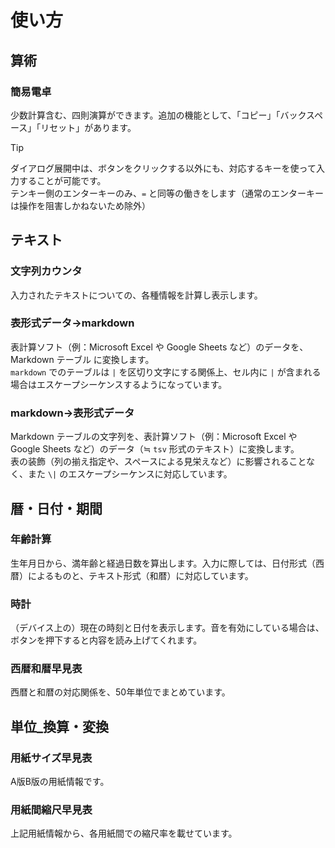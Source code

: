 # 使い方

## 算術

### 簡易電卓

少数計算含む、四則演算ができます。追加の機能として、「コピー」「バックスペース」「リセット」があります。

> [!TIP]
> ダイアログ展開中は、ボタンをクリックする以外にも、対応するキーを使って入力することが可能です。  
> テンキー側のエンターキーのみ、`=` と同等の働きをします（通常のエンターキーは操作を阻害しかねないため除外）

## テキスト

### 文字列カウンタ

入力されたテキストについての、各種情報を計算し表示します。

### 表形式データ→markdown

表計算ソフト（例：Microsoft Excel や Google Sheets など）のデータを、Markdown テーブル に変換します。  
`markdown` でのテーブルは `|` を区切り文字にする関係上、セル内に `|` が含まれる場合はエスケープシーケンスするようになっています。

### markdown→表形式データ

Markdown テーブルの文字列を、表計算ソフト（例：Microsoft Excel や Google Sheets など）のデータ（≒ `tsv` 形式のテキスト）に変換します。  
表の装飾（列の揃え指定や、スペースによる見栄えなど）に影響されることなく、また `\|` のエスケープシーケンスに対応しています。

## 暦・日付・期間

### 年齢計算

生年月日から、満年齢と経過日数を算出します。入力に際しては、日付形式（西暦）によるものと、テキスト形式（和暦）に対応しています。

### 時計

（デバイス上の）現在の時刻と日付を表示します。音を有効にしている場合は、ボタンを押下すると内容を読み上げてくれます。

### 西暦和暦早見表

西暦と和暦の対応関係を、50年単位でまとめています。

## 単位_換算・変換

### 用紙サイズ早見表

A版B版の用紙情報です。

### 用紙間縮尺早見表

上記用紙情報から、各用紙間での縮尺率を載せています。
